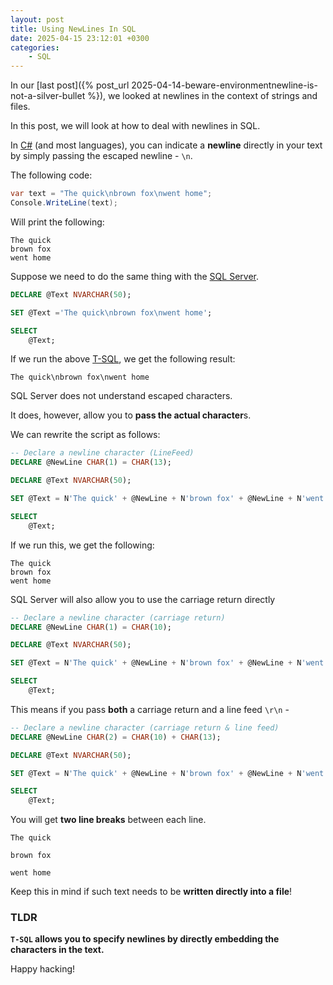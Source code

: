 ```yaml
---
layout: post
title: Using NewLines In SQL
date: 2025-04-15 23:12:01 +0300
categories:
    - SQL
---
```


In our [last post]({% post_url 2025-04-14-beware-environmentnewline-is-not-a-silver-bullet %}), we looked at newlines in the context of strings and files.

In this post, we will look at how to deal with newlines in SQL.

In [C#](https://learn.microsoft.com/en-us/dotnet/csharp/) (and most languages), you can indicate a **newline** directly in your text by simply passing the escaped newline - `\n`.

The following code:

```c#
var text = "The quick\nbrown fox\nwent home";
Console.WriteLine(text);
```

Will print the following:

```plaintext
The quick
brown fox
went home
```

Suppose we need to do the same thing with the [SQL Server](https://www.microsoft.com/en-us/sql-server/).

```sql
DECLARE @Text NVARCHAR(50);

SET @Text ='The quick\nbrown fox\nwent home';

SELECT
    @Text;
```

If we run the above [T-SQL](https://learn.microsoft.com/en-us/sql/t-sql/language-reference?view=sql-server-ver16), we get the following result:

```plaintext
The quick\nbrown fox\nwent home
```

SQL Server does not understand escaped characters.

It does, however, allow you to **pass the actual character**s.

We can rewrite the script as follows:

```sql
-- Declare a newline character (LineFeed)
DECLARE @NewLine CHAR(1) = CHAR(13);

DECLARE @Text NVARCHAR(50);

SET @Text = N'The quick' + @NewLine + N'brown fox' + @NewLine + N'went home';

SELECT
    @Text;
```

If we run this, we get the following:

```plaintext
The quick
brown fox
went home
```

SQL Server will also allow you to use the carriage return directly

```sql
-- Declare a newline character (carriage return)
DECLARE @NewLine CHAR(1) = CHAR(10);

DECLARE @Text NVARCHAR(50);

SET @Text = N'The quick' + @NewLine + N'brown fox' + @NewLine + N'went home';

SELECT
    @Text;
```

This means if you pass **both** a carriage return and a line feed `\r\n` -

```sql
-- Declare a newline character (carriage return & line feed)
DECLARE @NewLine CHAR(2) = CHAR(10) + CHAR(13);

DECLARE @Text NVARCHAR(50);

SET @Text = N'The quick' + @NewLine + N'brown fox' + @NewLine + N'went home';

SELECT
    @Text;
```

You will get **two line breaks** between each line.

```plaintext
The quick

brown fox

went home
```

Keep this in mind if such text needs to be **written directly into a file**!

### TLDR

**`T-SQL` allows you to specify newlines by directly embedding the characters in the text.**

Happy hacking!
